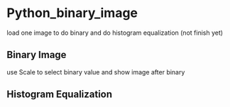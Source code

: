 # Python_binary_image
load one image to do binary and do histogram equalization
(not finish yet)

## Binary Image
use Scale to select binary value and show image after binary

## Histogram Equalization
